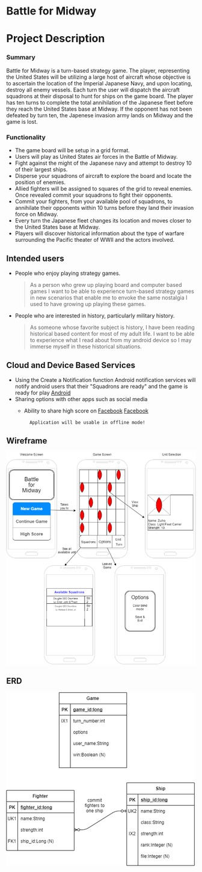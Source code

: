 # Battle for Midway

# Project Description

### Summary

Battle for Midway is a turn-based strategy game. The player, representing the United States will be utilizing a large host of aircraft whose objective is to ascertain the location of the Imperial Japanese Navy, and upon locating, destroy all enemy vessels. Each turn the user will dispatch the aircraft squadrons at their disposal to hunt for ships on the game board. The player has ten turns to complete the total annihilation of the Japanese fleet before they reach the United States base at Midway. If the opponent has not been defeated by turn ten, the Japenese invasion army lands on Midway and the game is lost.


### Functionality

* The game board will be setup in a grid format.
* Users will play as United States air forces in the Battle of Midway.
* Fight against the might of the Japanese navy and attempt to destroy 10 of their largest ships.
* Disperse your squadrons of aircraft to explore the board and locate the position of enemies.
* Allied fighters will be assigned to squares of the grid to reveal enemies. Once revealed commit your squadrons to fight their opponents.
* Commit your fighters, from your available pool of squadrons, to annihilate their opponents within 10 turns before they land their invasion force on Midway.
* Every turn the Japanese fleet changes its location and moves closer to the United States base at Midway.
* Players will discover historical information about the type of warfare surrounding the Pacific theater of WWII and the actors involved.

## Intended users

* People who enjoy playing strategy games.

	> As a person who grew up playing board and computer based games I want to be able to experience turn-based strategy games in new scenarios that enable me to envoke the same nostalgia I used to have growing up playing these games.

* People who are interested in history, particularly military history.

	> As someone whose favorite subject is history, I have been reading historical based content for most of my adult life. I want to be able to experience what I read about from my android device so I may immerse myself in these historical situations.

    
## Cloud and Device Based Services

* Using the Create a Notification function Android notification services will notify android users that their "Squadrons are ready" and the game is ready for play
[Android](https://developer.android.com/training/notify-user/build-notification#java)
* Sharing options with other apps such as social media
	* Ability to share high score on
	[Facebook](https://developers.facebook.com/products/sharing-facebook)
		[Facebook](https://developers.facebook.com/docs/games/)

			Application will be usable in offline mode!


## Wireframe

[![Midway](img/proposalPng.png)](pdf/proposalPng.pdf)

## ERD

[![ERD](img/erd.png)](pdf/erd.pdf)
